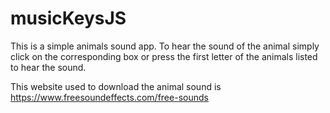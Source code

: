 # musicKeysJS

This is a simple animals sound app. To hear the sound of the animal simply click on the 
corresponding box or press the first letter of the animals listed to hear the sound.

This website used to download the animal sound is 
https://www.freesoundeffects.com/free-sounds